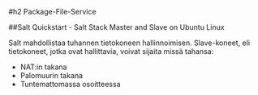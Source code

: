 #h2 Package-File-Service


##Salt Quickstart - Salt Stack Master and Slave on Ubuntu Linux

Salt mahdollistaa tuhannen tietokoneen hallinnoimisen.
Slave-koneet, eli tietokoneet, jotka ovat hallittavia, voivat sijaita missä tahansa:
* NAT:in takana
* Palomuurin takana
* Tuntemattomassa osoitteessa
